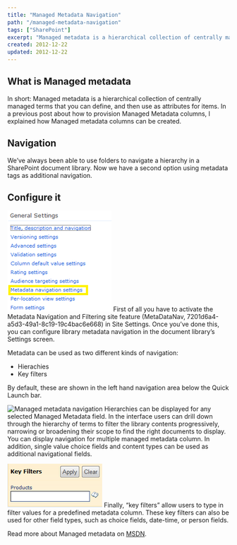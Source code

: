 ```yaml
---
title: "Managed Metadata Navigation"
path: "/managed-metadata-navigation"
tags: ["SharePoint"]
excerpt: "Managed metadata is a hierarchical collection of centrally managed terms that you can define, and then use as attributes for items."
created: 2012-12-22
updated: 2012-12-22
---
```


## What is Managed metadata

In short: Managed metadata is a hierarchical collection of centrally managed terms that you can define, and then use as attributes for items. In a previous post about how to provision Managed Metadata columns, I explained how Managed metadata columns can be created.

## Navigation

We’ve always been able to use folders to navigate a hierarchy in a SharePoint document library. Now we have a second option using metadata tags as additional navigation.

## Configure it

![Document library settings](./sitecollectionsettings.png) First of all you have to activate the Metadata Navigation and Filtering site feature (MetaDataNav, 7201d6a4-a5d3-49a1-8c19-19c4bac6e668) in Site Settings. Once you’ve done this, you can configure library metadata navigation in the document library’s Settings screen. 

Metadata can be used as two different kinds of navigation:

* Hierachies
* Key filters

By default, these are shown in the left hand navigation area below the Quick Launch bar.

![Managed metadata navigation](./hieracrchie.png) Hierarchies can be displayed for any selected Managed Metadata field. In the interface users can drill down through the hierarchy of terms to filter the library contents progressively, narrowing or broadening their scope to find the right documents to display. You can display navigation for multiple managed metadata column. In addition, single value choice fields and content types can be used as additional navigational fields.

![Managed metadata filter](./filter.png) Finally, “key filters” allow users to type in filter values for a predefined metadata column. These key filters can also be used for other field types, such as choice fields, date-time, or person fields.

Read more about Managed metadata on [MSDN](http://msdn.microsoft.com/en-us/library/ee559337(v=office.14).aspx).
